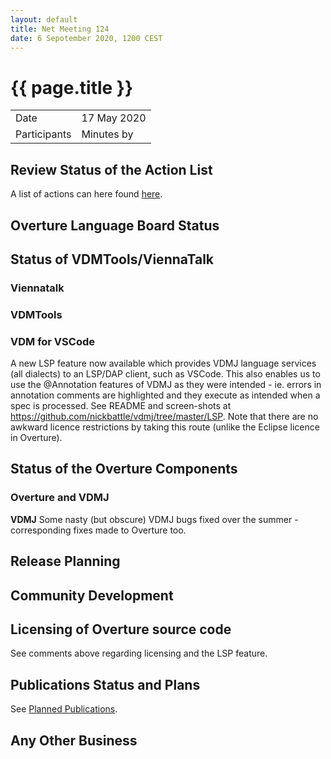 ```yaml
---
layout: default
title: Net Meeting 124
date: 6 Sepotember 2020, 1200 CEST
---
```


<script src="http://code.jquery.com/jquery-1.11.1.min.js">
</script>
<script src="/javascripts/edit.js"></script>
<script>setEditButonNm();</script>

# {{ page.title }}

|||
|---|---|
| Date | 17 May 2020 |
| Participants  |   Minutes by   |

## Review Status of the Action List

A list of actions can here found [here](https://github.com/overturetool/overturetool.github.io/issues?q=is%3Aissue+is%3Aopen+label%3A%22action+net-meeting%22).



## Overture Language Board Status


## Status of VDMTools/ViennaTalk

### Viennatalk


### VDMTools


### VDM for VSCode

A new LSP feature now available which provides VDMJ language services (all dialects) to an LSP/DAP client, such as VSCode. This also enables us to use the @Annotation features of VDMJ as they were intended - ie. errors in annotation comments are highlighted and they execute as intended when a spec is processed. See README and screen-shots at https://github.com/nickbattle/vdmj/tree/master/LSP. Note that there are no awkward licence restrictions by taking this route (unlike the Eclipse licence in Overture).

##  Status of the Overture Components

### Overture and VDMJ

**VDMJ** Some nasty (but obscure) VDMJ bugs fixed over the summer - corresponding fixes made to Overture too.

##  Release Planning


##  Community Development


##  Licensing of Overture source code

See comments above regarding licensing and the LSP feature.

##  Publications Status and Plans

See [Planned Publications](http://overturetool.org/publications/PlannedPublications.html).


##  Any Other Business


<div id="edit_page_div"></div>

